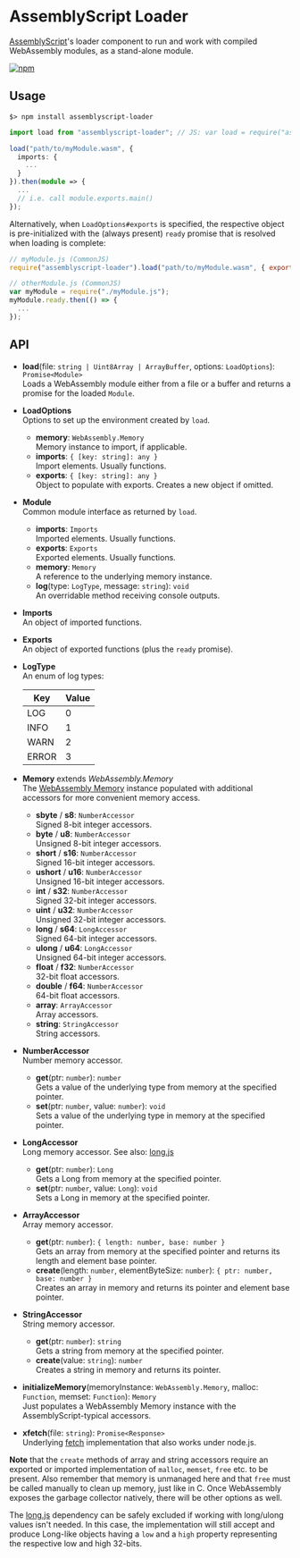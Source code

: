 AssemblyScript Loader
=====================

[AssemblyScript](https://github.com/AssemblyScript)'s loader component to run and work with compiled WebAssembly modules, as a stand-alone module.

[![npm](https://img.shields.io/npm/v/assemblyscript-loader.svg)](https://www.npmjs.com/package/assemblyscript-loader)

Usage
-----

```
$> npm install assemblyscript-loader
```

```ts
import load from "assemblyscript-loader"; // JS: var load = require("assemblyscript-loader").load;

load("path/to/myModule.wasm", {
  imports: {
    ...
  }
}).then(module => {
  ...
  // i.e. call module.exports.main()
});
```

Alternatively, when `LoadOptions#exports` is specified, the respective object is pre-initialized
with the (always present) `ready` promise that is resolved when loading is complete:

```js
// myModule.js (CommonJS)
require("assemblyscript-loader").load("path/to/myModule.wasm", { exports: module.exports });
```

```js
// otherModule.js (CommonJS)
var myModule = require("./myModule.js");
myModule.ready.then(() => {
  ...
});
```

API
---

* **load**(file: `string | Uint8Array | ArrayBuffer`, options: `LoadOptions`): `Promise<Module>`<br />
  Loads a WebAssembly module either from a file or a buffer and returns a promise for the loaded `Module`.

* **LoadOptions**<br />
  Options to set up the environment created by `load`.

  * **memory**: `WebAssembly.Memory`<br />
    Memory instance to import, if applicable.
  * **imports**: `{ [key: string]: any }`<br />
    Import elements. Usually functions.
  * **exports**: `{ [key: string]: any }`<br />
    Object to populate with exports. Creates a new object if omitted.

* **Module**<br />
  Common module interface as returned by `load`.

  * **imports**: `Imports`<br />
    Imported elements. Usually functions.
  * **exports**: `Exports`<br />
    Exported elements. Usually functions.
  * **memory**: `Memory`<br />
    A reference to the underlying memory instance.
  * **log**(type: `LogType`, message: `string`): `void`<br />
    An overridable method receiving console outputs.

* **Imports**<br />
  An object of imported functions.

* **Exports**<br />
  An object of exported functions (plus the `ready` promise).

* **LogType**<br />
  An enum of log types:

  Key   | Value
  ------|-------
  LOG   | 0
  INFO  | 1
  WARN  | 2
  ERROR | 3

* **Memory** extends *WebAssembly.Memory*<br />
  The [WebAssembly Memory](https://developer.mozilla.org/en-US/docs/Web/JavaScript/Reference/Global_Objects/WebAssembly/Memory)
  instance populated with additional accessors for more convenient memory access.

  * **sbyte** / **s8**: `NumberAccessor`<br />
    Signed 8-bit integer accessors.
  * **byte** / **u8**: `NumberAccessor`<br />
    Unsigned 8-bit integer accessors.
  * **short** / **s16**: `NumberAccessor`<br />
    Signed 16-bit integer accessors.
  * **ushort** / **u16**: `NumberAccessor`<br />
    Unsigned 16-bit integer accessors.
  * **int** / **s32**: `NumberAccessor`<br />
    Signed 32-bit integer accessors.
  * **uint** / **u32**: `NumberAccessor`<br />
    Unsigned 32-bit integer accessors.
  * **long** / **s64**: `LongAccessor`<br />
    Signed 64-bit integer accessors.
  * **ulong** / **u64**: `LongAccessor`<br />
    Unsigned 64-bit integer accessors.
  * **float** / **f32**: `NumberAccessor`<br />
    32-bit float accessors.
  * **double** / **f64**: `NumberAccessor`<br />
    64-bit float accessors.
  * **array**: `ArrayAccessor`<br />
    Array accessors.
  * **string**: `StringAccessor`<br />
    String accessors.

* **NumberAccessor**<br />
  Number memory accessor.

  * **get**(ptr: `number`): `number`<br />
    Gets a value of the underlying type from memory at the specified pointer.
  * **set**(ptr: `number`, value: `number`): `void`<br />
    Sets a value of the underlying type in memory at the specified pointer.

* **LongAccessor**<br />
  Long memory accessor. See also: [long.js](https://github.com/dcodeIO/long.js)

  * **get**(ptr: `number`): `Long`<br />
    Gets a Long from memory at the specified pointer.
  * **set**(ptr: `number`, value: `Long`): `void`<br />
    Sets a Long in memory at the specified pointer.

* **ArrayAccessor**<br />
  Array memory accessor.

  * **get**(ptr: `number`): `{ length: number, base: number }`<br />
    Gets an array from memory at the specified pointer and returns its length and element base
    pointer.
  * **create**(length: `number`, elementByteSize: `number`): `{ ptr: number, base: number }`<br />
    Creates an array in memory and returns its pointer and element base pointer.

* **StringAccessor**<br />
  String memory accessor.

  * **get**(ptr: `number`): `string`<br />
    Gets a string from memory at the specified pointer.
  * **create**(value: `string`): `number`<br />
    Creates a string in memory and returns its pointer.

* **initializeMemory**(memoryInstance: `WebAssembly.Memory`, malloc: `Function`, memset: `Function`): `Memory`<br />
  Just populates a WebAssembly Memory instance with the AssemblyScript-typical accessors.

* **xfetch**(file: `string`): `Promise<Response>`<br />
  Underlying [fetch](https://developer.mozilla.org/en-US/docs/Web/API/WindowOrWorkerGlobalScope/fetch)
  implementation that also works under node.js.

**Note** that the `create` methods of array and string accessors require an exported or imported
implementation of `malloc`, `memset`, `free` etc. to be present. Also remember that memory is
unmanaged here and that `free` must be called manually to clean up memory, just like in C. Once
WebAssembly exposes the garbage collector natively, there will be other options as well.

The [long.js](https://github.com/dcodeIO/long.js) dependency can be safely excluded if working with
long/ulong values isn't needed. In this case, the implementation will still accept and produce
Long-like objects having a `low` and a `high` property representing the respective low and high
32-bits.

